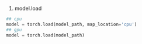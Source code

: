 1. model.load
```python
## cpu
model = torch.load(model_path, map_location='cpu')
## gpu
model = torch.load(model_path)
```